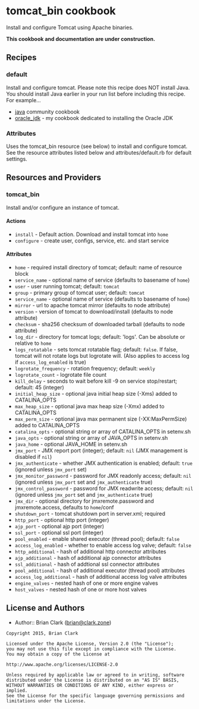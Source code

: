# tomcat_bin cookbook

Install and configure Tomcat using Apache binaries.

**This cookbook and documentation are under construction.**

## Recipes
### default
Install and configure tomcat. Please note this recipe does NOT install Java.
You should install Java earlier in your run list before including this recipe.
For example...
* [java](https://supermarket.chef.io/cookbooks/java) community cookbook
* [oracle_jdk](https://github.com/bdclark/chef-oracle_jdk) - my cookbook dedicated
to installing the Oracle JDK

### Attributes
Uses the tomcat_bin resource (see below) to install and configure tomcat.
See the resource attributes listed below and attributes/default.rb for default settings.

## Resources and Providers

### tomcat_bin
Install and/or configure an instance of tomcat.

#### Actions
* `install` - Default action. Download and install tomcat into `home`
* `configure` - create user, configs, service, etc. and start service

#### Attributes
* `home` - required install directory of tomcat; default: name of resource block
* `service_name` - optional name of service (defaults to basename of `home`)
* `user` - user running tomcat; default: `tomcat`
* `group` - primary group of tomcat user; default: `tomcat`
* `service_name` - optional name of service (defaults to basename of `home`)
* `mirror` - url to apache tomcat mirror (defaults to node attribute)
* `version` - version of tomcat to download/install (defaults to node attribute)
* `checksum` - sha256 checksum of downloaded tarball (defaults to node attribute)
* `log_dir` - directory for tomcat logs; default: 'logs'. Can be absolute or relative to `home`
* `logs_rotatable` - sets tomcat rotatable flag; default: `false`.
If false, tomcat will not rotate logs but logrotate will.
(Also applies to access log if `access_log_enabled` is true)
* `logrotate_frequency` - rotation frequency; default: `weekly`
* `logrotate_count` - logrotate file count
* `kill_delay` - seconds to wait before kill -9 on service stop/restart; default: 45 (integer)
* `initial_heap_size` - optional java initial heap size (-Xms) added to CATALINA_OPTS
* `max_heap_size` - optional java max heap size (-Xmx) added to CATALINA_OPTS
* `max_perm_size` - optional java max permanent size (-XX:MaxPermSize) added to CATALINA_OPTS
* `catalina_opts` - optional string or array of CATALINA_OPTS in setenv.sh
* `java_opts` - optional string or array of JAVA_OPTS in setenv.sh
* `java_home` - optional JAVA_HOME in setenv.sh
* `jmx_port` - JMX report port (integer); default: `nil` (JMX management is disabled if `nil`)
* `jmx_authenticate` - whether JMX authentication is enabled; default: `true`
(ignored unless `jmx_port` set)
* `jmx_monitor_password` - password for JMX readonly access; default: `nil`
(ignored unless `jmx_port` set and `jmx_authenticate` true)
* `jmx_control_password` - password for JMX readwrite access; default: `nil`
(ignored unless `jmx_port` set and `jmx_authenticate` true)
* `jmx_dir` - optional directory for jmxremote.password and jmxremote.access,
defaults to `home`/conf
* `shutdown_port` - tomcat shutdown port in server.xml; required
* `http_port` - optional http port (integer)
* `ajp_port` - optional ajp port (integer)
* `ssl_port` - optional ssl port (integer)
* `pool_enabled` - enable shared executor (thread pool); default: `false`
* `access_log_enabled` - whether to enable access log valve; default: `false`
* `http_additional` - hash of additional http connector attributes
* `ajp_additional` - hash of additional ajp connector attributes
* `ssl_additional` - hash of addtional ssl connector attributes
* `pool_additional` - hash of additional executor (thread pool) attributes
* `access_log_additional` - hash of additional access log valve attributes
* `engine_valves` - nested hash of one or more engine valves
* `host_valves` - nested hash of one or more host valves

## License and Authors
- Author:: Brian Clark (brian@clark.zone)

```text
Copyright 2015, Brian Clark

Licensed under the Apache License, Version 2.0 (the "License");
you may not use this file except in compliance with the License.
You may obtain a copy of the License at

http://www.apache.org/licenses/LICENSE-2.0

Unless required by applicable law or agreed to in writing, software
distributed under the License is distributed on an "AS IS" BASIS,
WITHOUT WARRANTIES OR CONDITIONS OF ANY KIND, either express or implied.
See the License for the specific language governing permissions and
limitations under the License.
```
